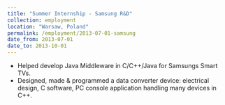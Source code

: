 ```yaml
---
title: "Summer Internship - Samsung R&D"
collection: employment
location: "Warsaw, Poland"
permalink: /employment/2013-07-01-samsung
date_from: 2013-07-01
date_to: 2013-10-01
---
```

- Helped develop Java Middleware in C/C++/Java for Samsungs Smart TVs.
- Designed, made & programmed a data converter device: electrical design, C software, PC console application handling many devices in C++.
